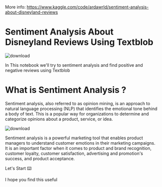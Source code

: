 More info: https://www.kaggle.com/code/ardawrld/sentiment-analysis-about-disneyland-reviews

# Sentiment Analysis About Disneyland Reviews Using Textblob
![download](https://user-images.githubusercontent.com/98955591/198831112-a2585ae5-b417-4de9-91cf-ae66eb48a092.png)

In This notebook we'll try to sentiment analysis and find positive and negative reviews using Textblob

# What is Sentiment Analysis ?

Sentiment analysis, also referred to as opinion mining, is an approach to natural language processing (NLP) that identifies the emotional tone behind a body of text. This is a popular way for organizations to determine and categorize opinions about a product, service, or idea.

![download](https://user-images.githubusercontent.com/98955591/198831177-07d85119-d0fc-4824-96cf-692cf2b24b5d.jpg)

Sentiment analysis is a powerful marketing tool that enables product managers to understand customer emotions in their marketing campaigns. It is an important factor when it comes to product and brand recognition, customer loyalty, customer satisfaction, advertising and promotion's success, and product acceptance.

Let's Start ⌨️

I hope you find this useful
